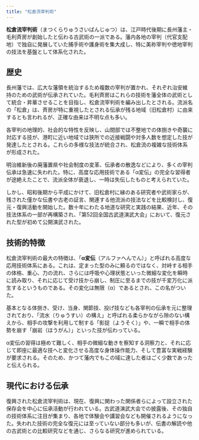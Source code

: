 ```yaml
---
title: "松倉流宰判術"
---
```


**松倉流宰判術**（まつくらりゅうさいばんじゅつ）は、江戸時代後期に長州藩主・毛利斉房が創始したと伝わる古武術の一派である。藩内各地の宰判（代官支配地）で独自に発展していた捕手術や護身術を集大成し、特に美祢宰判や徳地宰判の技法を基盤として体系化された。

## 歴史

長州藩では、広大な藩領を統治するため複数の宰判が置かれ、それぞれ治安維持のための武術が伝承されていた。毛利斉房はこれらの技術を藩全体の武術として統合・昇華させることを目指し、松倉流宰判術を編み出したとされる。流派名の「松倉」は、斉房が特に重視したとされる伝承が残る地域（旧松倉村）に由来するとも言われるが、正確な由来は不明な点も多い。

各宰判の地理的、社会的な特性を反映し、山間部では不整地での体捌きや奇襲に対応する技が、港町に近い地域では狭所での近接戦闘や対多人数を想定した技が発達したとされる。これらの多様な技法が統合され、松倉流の複雑な技術体系が形成された。

明治維新後の廃藩置県や社会制度の変革、伝承者の散逸などにより、多くの宰判伝承は急速に失われた。特に、高度な応用技術である「α変伝」の完全な習得者が途絶えたことで、流派全体が衰退し、一時は失伝したものと考えられていた。

しかし、昭和後期から平成にかけて、旧松倉村に縁のある研究者や武術家らが、残された僅かな伝書や古老の証言、関連する他流派の技法などを比較検討し、復元・復興活動を開始した。数十年にわたる地道な研究と実践の結果、近年、その技法体系の一部が再構築され、「第52回全国古武道演武大会」において、復元された型が初めて公開演武された。

## 技術的特徴

松倉流宰判術の最大の特徴は、「**α変伝**（アルファへんでん）」と呼ばれる高度な応用技術体系にある。これは、定まった型のみに頼るのではなく、対峙する相手の体格、重心、力の流れ、さらには呼吸や心理状態といった微細な変化を瞬時に読み取り、それに応じて受け技から崩し、制圧に至るまでの技が千変万化に派生するというものである。その変化は無限（α）であるとされ、この名がついた。

基本となる体捌き、受け、当身、関節技、投げ技なども各宰判の伝承を元に整理されており、「流水（りゅうすい）の構え」と呼ばれる柔らかながら隙のない構えから、相手の攻撃を利用して制する「影捉（ようそく）」や、一瞬で相手の体勢を崩す「崩岩（ほうがん）」といった技が伝わっている。

α変伝の習得は極めて難しく、相手の微細な動きを察知する洞察力と、それに応じて即座に最適な技へと変化させる高度な身体操作能力、そして豊富な実戦経験が要求される。そのため、かつて藩内でもこの域に達した者はごく少数であったと伝えられる。

## 現代における伝承

復興された松倉流宰判術は、現在、復興に関わった関係者らによって設立された保存会を中心に伝承活動が行われている。古武道演武大会での披露後、その独自の技術体系に注目が集まり、各地で体験会や講習会なども開催されるようになった。失われた技術の完全な復元には至っていない部分も多いが、伝書の解読や他の古武術との比較研究などを通じ、さらなる研究が進められている。